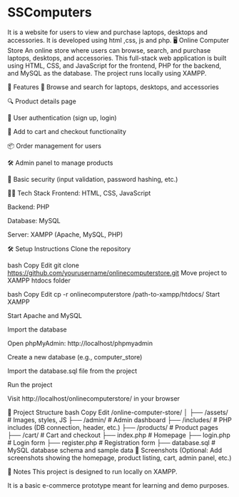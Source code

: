 # SSComputers
It is a website for users to view and purchase laptops, desktops and accessories. It is developed using html ,css, js and php.
🖥️ Online Computer Store
An online store where users can browse, search, and purchase laptops, desktops, and accessories. This full-stack web application is built using HTML, CSS, and JavaScript for the frontend, PHP for the backend, and MySQL as the database. The project runs locally using XAMPP.

🚀 Features
🛒 Browse and search for laptops, desktops, and accessories

🔍 Product details page

👤 User authentication (sign up, login)

🧾 Add to cart and checkout functionality

📦 Order management for users

🛠️ Admin panel to manage products

🔐 Basic security (input validation, password hashing, etc.)

🧑‍💻 Tech Stack
Frontend: HTML, CSS, JavaScript

Backend: PHP

Database: MySQL

Server: XAMPP (Apache, MySQL, PHP)

🛠️ Setup Instructions
Clone the repository

bash
Copy
Edit
git clone https://github.com/yourusername/onlinecomputerstore.git
Move project to XAMPP htdocs folder

bash
Copy
Edit
cp -r onlinecomputerstore /path-to-xampp/htdocs/
Start XAMPP

Start Apache and MySQL

Import the database

Open phpMyAdmin: http://localhost/phpmyadmin

Create a new database (e.g., computer_store)

Import the database.sql file from the project

Run the project

Visit http://localhost/onlinecomputerstore/ in your browser

📁 Project Structure
bash
Copy
Edit
/online-computer-store/
│
├── /assets/           # Images, styles, JS
├── /admin/            # Admin dashboard
├── /includes/         # PHP includes (DB connection, header, etc.)
├── /products/         # Product pages
├── /cart/             # Cart and checkout
├── index.php          # Homepage
├── login.php          # Login form
├── register.php       # Registration form
├── database.sql       # MySQL database schema and sample data
📸 Screenshots
(Optional: Add screenshots showing the homepage, product listing, cart, admin panel, etc.)

📌 Notes
This project is designed to run locally on XAMPP.

It is a basic e-commerce prototype meant for learning and demo purposes.

